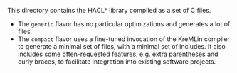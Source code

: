 This directory contains the HACL\* library compiled as a set of C files.

- The `generic` flavor has no particular optimizations and generates a lot of
  files.
- The `compact` flavor uses a fine-tuned invocation of the KreMLin compiler to
  generate a minimal set of files, with a minimal set of includes. It also
  includes some often-requested features, e.g. extra parentheses and curly
  braces, to facilitate integration into existing software projects.
